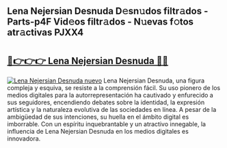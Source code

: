 ## Lena Nejersian Desnuda D𝚎sn𝚞dos filtr𝚊dos - Parts-p4F Vid𝚎os filtr𝚊dos - N𝚞evas f𝚘tos atr𝚊ctivas PJXX4

# <h2><a href="http://mb9stk.tromn.icu/?c=Lena+Nejersian+Desnuda">🔗👉👉👉 Lena Nejersian Desnuda 🔗🔗</a></h2>

[![Lena Nejersian Desnuda nuevo](https://i.imgur.com/pEAQMta.gif)](http://mb9stk.tromn.icu/?c=Lena+Nejersian+Desnuda)
Lena Nejersian Desnuda, una figura compleja y esquiva, se resiste a la comprensión fácil. Su uso pionero de los medios digitales para la autorrepresentación ha cautivado y enfurecido a sus seguidores, encendiendo debates sobre la identidad, la expresión artística y la naturaleza evolutiva de las sociedades en línea. A pesar de la ambigüedad de sus intenciones, su huella en el ámbito digital es imborrable. Con un espíritu inquebrantable y un atractivo innegable, la influencia de Lena Nejersian Desnuda en los medios digitales es innovadora.
